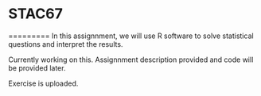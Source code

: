 # STAC67

=========
In this assignnment, we will use R software to solve statistical questions and interpret the results.

Currently working on this. Assignnment description provided and code will be provided later.

Exercise is uploaded.


